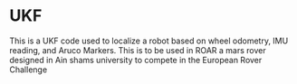 # UKF

This is a UKF code used to localize a robot based on wheel odometry, IMU reading, and Aruco Markers.
This is to be used in ROAR a mars rover designed in Ain shams university to compete in the European Rover Challenge
